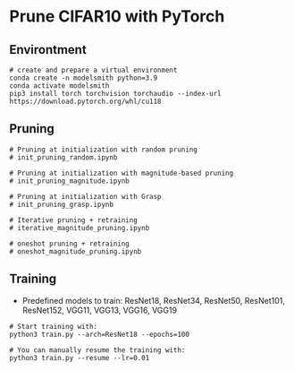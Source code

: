 # Prune CIFAR10 with PyTorch

## Environtment

```
# create and prepare a virtual environment
conda create -n modelsmith python=3.9
conda activate modelsmith
pip3 install torch torchvision torchaudio --index-url https://download.pytorch.org/whl/cu118
```

## Pruning

```
# Pruning at initialization with random pruning
# init_pruning_random.ipynb

# Pruning at initialization with magnitude-based pruning
# init_pruning_magnitude.ipynb

# Pruning at initialization with Grasp
# init_pruning_grasp.ipynb

# Iterative pruning + retraining
# iterative_magnitude_pruning.ipynb

# oneshot pruning + retraining
# oneshot_magnitude_pruning.ipynb
```

## Training

- Predefined models to train: ResNet18, ResNet34, ResNet50, ResNet101, ResNet152, VGG11, VGG13, VGG16, VGG19

```
# Start training with:
python3 train.py --arch=ResNet18 --epochs=100

# You can manually resume the training with:
python3 train.py --resume --lr=0.01
```
